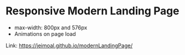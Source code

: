 # Responsive Modern Landing Page
- max-width: 800px and 576px
- Animations on page load

Link: https://jeimoal.github.io/modernLandingPage/
